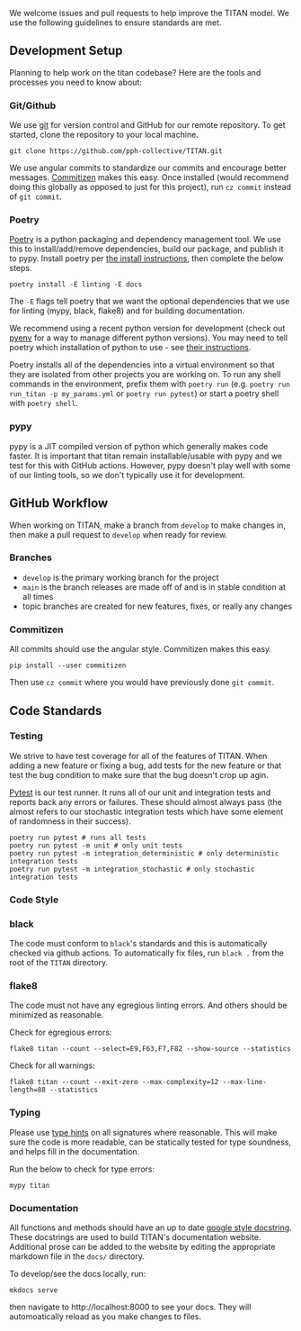 We welcome issues and pull requests to help improve the TITAN model.  We use the following guidelines to ensure standards are met.

## Development Setup

Planning to help work on the titan codebase? Here are the tools and processes you need to know about:

### Git/Github

We use [git](https://git-scm.com/) for version control and GitHub for our remote repository. To get started, clone the repository to your local machine.

```
git clone https://github.com/pph-collective/TITAN.git
```

We use angular commits to standardize our commits and encourage better messages. [Commitizen](https://pypi.org/project/commitizen/) makes this easy.  Once installed (would recommend doing this globally as opposed to just for this project), run `cz commit` instead of `git commit`.

### Poetry

[Poetry](https://python-poetry.org/) is a python packaging and dependency management tool.  We use this to install/add/remove dependencies, build our package, and publish it to pypy.  Install poetry per [the install instructions](https://python-poetry.org/docs/#installation), then complete the below steps.

```
poetry install -E linting -E docs
```

The `-E` flags tell poetry that we want the optional dependencies that we use for linting (mypy, black, flake8) and for building documentation.

We recommend using a recent python version for development (check out [pyenv](https://github.com/pyenv/pyenv) for a way to manage different python versions).  You may need to tell poetry which installation of python to use - see [their instructions](https://python-poetry.org/docs/managing-environments/).

Poetry installs all of the dependencies into a virtual environment so that they are isolated from other projects you are working on.  To run any shell commands in the environment, prefix them with `poetry run` (e.g. `poetry run run_titan -p my_params.yml` or `poetry run pytest`) or start a poetry shell with `poetry shell`.

### pypy

pypy is a JIT compiled version of python which generally makes code faster.  It is important that titan remain installable/usable with pypy and we test for this with GitHub actions.  However, pypy doesn't play well with some of our linting tools, so we don't typically use it for development.


## GitHub Workflow

When working on TITAN, make a branch from `develop` to make changes in, then make a pull request to `develop` when ready for review.

### Branches

* `develop` is the primary working branch for the project
* `main` is the branch releases are made off of and is in stable condition at all times
* topic branches are created for new features, fixes, or really any changes

### Commitizen

All commits should use the angular style.  Commitizen makes this easy.

```
pip install --user commitizen
```

Then use `cz commit` where you would have previously done `git commit`.

## Code Standards

### Testing

We strive to have test coverage for all of the features of TITAN.  When adding a new feature or fixing a bug, add tests for the new feature or that test the bug condition to make sure that the bug doesn't crop up agin.

[Pytest](https://docs.pytest.org/en/stable/) is our test runner.  It runs all of our unit and integration tests and reports back any errors or failures.  These should almost always pass (the almost refers to our stochastic integration tests which have some element of randomness in their success).

```
poetry run pytest # runs all tests
poetry run pytest -m unit # only unit tests
poetry run pytest -m integration_deterministic # only deterministic integration tests
poetry run pytest -m integration_stochastic # only stochastic integration tests
```

### Code Style

### black

The code must conform to `black`'s standards and this is automatically checked via github actions.  To automatically fix files, run `black .` from the root of the `TITAN` directory.

### flake8
The code must not have any egregious linting errors. And others should be minimized as reasonable.

Check for egregious errors:
```
flake8 titan --count --select=E9,F63,F7,F82 --show-source --statistics
```

Check for all warnings:
```
flake8 titan --count --exit-zero --max-complexity=12 --max-line-length=88 --statistics
```

### Typing

Please use [type hints](https://mypy.readthedocs.io/en/stable/) on all signatures where reasonable.  This will make sure the code is more readable, can be statically tested for type soundness, and helps fill in the documentation.

Run the below to check for type errors:
```
mypy titan
```

### Documentation

All functions and methods should have an up to date [google style docstring](https://sphinxcontrib-napoleon.readthedocs.io/en/latest/example_google.html).  These docstrings are used to build TITAN's documentation website.  Additional prose can be added to the website by editing the appropriate markdown file in the `docs/` directory.

To develop/see the docs locally, run:
```
mkdocs serve
```
then navigate to http://localhost:8000 to see your docs.  They will automoatically reload as you make changes to files.
